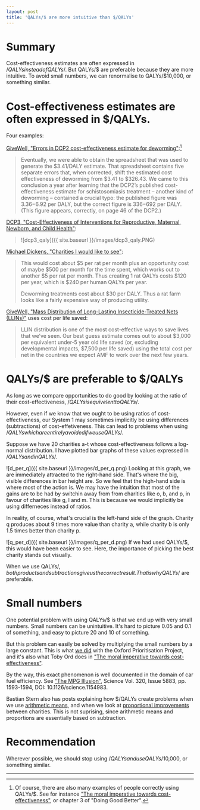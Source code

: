 ```yaml
---
layout: post
title: 'QALYs/$ are more intuitive than $/QALYs'
---
```

# Summary
Cost-effectiveness estimates are often expressed in $/QALYs instead of QALYs/$. But QALYs/$ are preferable because they are more intuitive. To avoid small numbers, we can renormalise to QALYs/$10,000, or something similar.

# Cost-effectiveness estimates are often expressed in $/QALYs.
Four examples:
[^also]: Of course, there are also many examples of people correctly using QALYs/$. See for instance ["The moral imperative towards cost-effectiveness"](https://www.givingwhatwecan.org/sites/givingwhatwecan.org/files/attachments/moral_imperative.pdf), or chapter 3 of "Doing Good Better". 

[GiveWell, "Errors in DCP2 cost-effectiveness estimate for deworming"](http://blog.givewell.org/2011/09/29/errors-in-dcp2-cost-effectiveness-estimate-for-deworming/):[^also]
> Eventually, we were able to obtain the spreadsheet that was used to generate the $3.41/DALY estimate. That spreadsheet contains five separate errors that, when corrected, shift the estimated cost effectiveness of deworming from $3.41 to $326.43. We came to this conclusion a year after learning that the DCP2’s published cost-effectiveness estimate for schistosomiasis treatment – another kind of deworming – contained a crucial typo: the published figure was $3.36-$6.92 per DALY, but the correct figure is $336-$692 per DALY. (This figure appears, correctly, on page 46 of the DCP2.)

[DCP3, "Cost-Effectiveness of Interventions for Reproductive, Maternal, Newborn, and Child Health"](http://dcp-3.org/sites/default/files/chapters/DCP3%20RMNCH%20Ch17.pdf):
> ![dcp3_qaly]({{ site.baseurl }}/images/dcp3_qaly.PNG)


[Michael Dickens, "Charities I would like to see"](http://effective-altruism.com/ea/nu/charities_i_would_like_to_see/):
> This would cost about $5 per rat per month plus an opportunity cost of maybe $500 per month for the time spent, which works out to another $5 per rat per month. Thus creating 1 rat QALYs costs $120 per year, which is $240 per human QALYs per year.
>
> Deworming treatments cost about $30 per DALY. Thus a rat farm looks like a fairly expensive way of producing utility.

[GiveWell, "Mass Distribution of Long-Lasting Insecticide-Treated Nets (LLINs)"](http://www.givewell.org/international/technical/programs/insecticide-treated-nets) uses cost per life saved:
> LLIN distribution is one of the most cost-effective ways to save lives that we’ve seen. Our best guess estimate comes out to about $3,000 per equivalent under-5 year old life saved (or, excluding developmental impacts, $7,500 per life saved) using the total cost per net in the countries we expect AMF to work over the next few years.

# QALYs/$ are preferable to $/QALYs
As long as we compare opportunities to do good by looking at the ratio of their cost-effectiveness, $/QALYs is equivelent to QALYs/$.

However, even if we know that we ought to be using ratios of cost-effectiveness, our System 1 may sometimes implicitly be using differences (subtractions) of cost-effetiveness. This can lead to problems when using $/QALYs which are entirely avoided if we use QALYs/$.

Suppose we have 20 charities a-t whose cost-effectiveness follows a log-normal distribution. I have plotted bar graphs of these values expressed in $/QALYs and in QALYs/$.

![d_per_q]({{ site.baseurl }}/images/d_per_q.png)
Looking at this graph, we are immediately attracted to the right-hand side. That's where the big, visible differences in bar height are. So we feel that the high-hand side is where most of the action is. We may have the intuition that most of the gains are to be had by switchin away from from charities like o, b, and p, in favour of charities like g, l and m. This is because we would implicitly be using differneces instead of ratios.

In reality, of course, what's crucial is the left-hand side of the graph. Charity q produces about 9 times more value than charity a, while charity b is only 1.5 times better than charity p.

![q_per_d]({{ site.baseurl }}/images/q_per_d.png)
If we had used QALYs/$, this would have been easier to see. Here, the importance of picking the best charity stands out visually. 

When we use QALYs/$, both products and subtractions give us the correct result. That is why QALYs/$ are preferable.

# Small numbers
One potential problem with using QALYs/$ is that we end up with very small numbers. Small numbers can be unintuitive. It's hard to picture 0.05 and 0.1 of something, and easy to picture 20 and 10 of something.

But this problem can easily be solved by multiplying the small numbers by a large constant. This is what [we did](https://oxpr.io/blog/2017/5/20/expected-value-estimates-we-cautiously-took-literally) with the Oxford Prioritisation Project, and it's also what Toby Ord does in ["The moral imperative towards cost-effectiveness"](https://www.givingwhatwecan.org/sites/givingwhatwecan.org/files/attachments/moral_imperative.pdf).

By the way, this exact phenomenon is well documented in the domain of car fuel efficiency. See ["The MPG Illusion"](http://science.sciencemag.org/content/320/5883/1593.full), Science Vol. 320, Issue 5883, pp. 1593-1594, DOI: 10.1126/science.1154983. 

Bastian Stern also has posts explaining how $/QALYs create problems when we use [arithmetic means](https://www.givingwhatwecan.org/post/2013/01/the-daly-illusion-part-ii-averaging/), and when we look at [proportional improvements](https://www.givingwhatwecan.org/post/2012/12/the-daly-illusion-part-i-comparing-improvements/) between charities. This is not suprising, since arithmetic means and proportions are essentially based on subtraction.

# Recommendation
Wherever possible, we should stop using $/QALYs and use QALYs/$10,000, or something similar.

---

